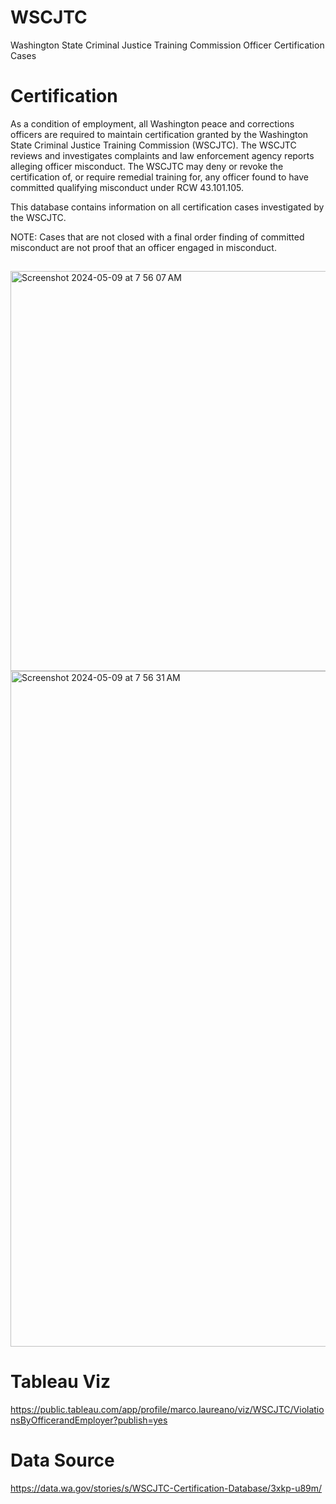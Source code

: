 # WSCJTC
 Washington State Criminal Justice Training Commission Officer Certification Cases

# Certification
As a condition of employment, all Washington peace and corrections officers are required to maintain certification granted by the Washington State Criminal Justice Training Commission (WSCJTC). The WSCJTC reviews and investigates complaints and law enforcement agency reports alleging officer misconduct. The WSCJTC may deny or revoke the certification of, or require remedial training for, any officer found to have committed qualifying misconduct under RCW 43.101.105.   

This database contains information on all certification cases investigated by the WSCJTC. 

NOTE: Cases that are not closed with a final order finding of committed misconduct are not proof that an officer engaged in misconduct.  

##
<img width="640" alt="Screenshot 2024-05-09 at 7 56 07 AM" src="https://github.com/donmarcolaureano/WSCJTC/assets/140132043/94e33262-39c8-48c0-89dc-2b56c1eda036">
<img width="1081" alt="Screenshot 2024-05-09 at 7 56 31 AM" src="https://github.com/donmarcolaureano/WSCJTC/assets/140132043/a96d1008-b1e4-476e-8fa8-6585a2d3d5b4">




# Tableau Viz
https://public.tableau.com/app/profile/marco.laureano/viz/WSCJTC/ViolationsByOfficerandEmployer?publish=yes

# Data Source
https://data.wa.gov/stories/s/WSCJTC-Certification-Database/3xkp-u89m/
##
